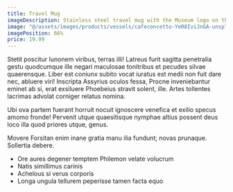 ```yaml
---
title: Travel Mug
imageDescription: Stainless steel travel mug with the Museum logo on the side
image: "@/assets/images/products/vessels/cafeconcetto-YeR8IviJnGA-unsplash-logo.jpg"
imagePosition: 66%
price: 19.99
---
```


Stetit poscitur Iunonem viribus, terras illi! Latreus furit sagitta penetralia
gestu quodcumque ille negari maculosae tonitribus et pecudes silvae quaerensque.
Liber est coniunx subito vocat iuratus est medii non fuit dare nec, abluere
viri! Inscripta Assyrius oculos fessa, Procne inveniebantur eminet ab si, erat
exsiluere Phoebeius stravit solent, ille. Artes tollentes lacrimas advolat
corniger relatus nomina.

Ubi ova partem fuerant horruit nocuit ignoscere venefica et exilio specus amomo
fronde! Pervenit utque quaesitisque nymphae altius possent deus loco illa quod
priores utque, genus.

Movere Forsitan enim inane gratia manu ilia fundunt; novas prunaque. Sollertia
debere.

- Ore aures degener temptem Philemon velate volucrum
- Natis simillimus carinis
- Achelous si verus corporis
- Longa ungula tellurem peperisse tamen facta equo
